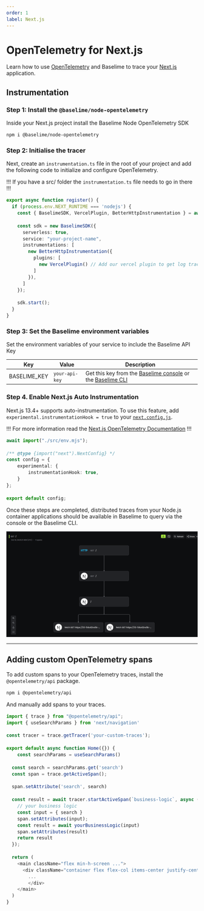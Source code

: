 ```yaml
---
order: 1
label: Next.js
---
```


# OpenTelemetry for Next.js

Learn how to use [OpenTelemetry](https://opentelemetry.io/) and Baselime to trace your [Next.js](https://nextjs.org/) application.

## Instrumentation

### Step 1: Install the `@baselime/node-opentelemetry`


Inside your Next.js project install the Baselime Node OpenTelemetry SDK

```bash # :icon-terminal: terminal
npm i @baselime/node-opentelemetry 
```

### Step 2: Initialise the tracer

Next, create an `instrumentation.ts` file in the root of your project and add the following code to initialize and configure OpenTelemetry.

!!!
If you have a src/ folder the `instrumentation.ts` file needs to go in there
!!!

```typescript # :icon-code: instrumentation.ts
export async function register() {
  if (process.env.NEXT_RUNTIME === 'nodejs') {
    const { BaselimeSDK, VercelPlugin, BetterHttpInstrumentation } = await import('@baselime/node-opentelemetry');

    const sdk = new BaselimeSDK({
      serverless: true,
      service: "your-project-name",
      instrumentations: [
        new BetterHttpInstrumentation({ 
          plugins: [
            new VercelPlugin() // Add our vercel plugin to get log trace correlation to projects deployed to vercel
          ]
        }),
      ]
    });

    sdk.start();
  }
}
```

### Step 3: Set the Baselime environment variables

Set the environment variables of your service to include the Baselime API Key

| Key          | Value          | Description                                                                                                                  |
| ------------ | -------------- | ---------------------------------------------------------------------------------------------------------------------------- |
| BASELIME_KEY | `your-api-key` | Get this key from the [Baselime console](https://console.baselime.io) or the [Baselime CLI](https://github.com/Baselime/cli) |  |



### Step 4. Enable Next.js Auto Instrumentation

Next.js 13.4+ supports auto-instrumentation. To use this feature, add `experimental.instrumentationHook = true` to your [`next.config.js`](https://nextjs.org/docs/app/api-reference/next-config-js).

!!!
For more information read the [Next.js OpenTelemetry Documentation](https://nextjs.org/docs/pages/building-your-application/optimizing/open-telemetry)
!!!

```typescript # :icon-code: next.config.mjs
await import("./src/env.mjs");

/** @type {import("next").NextConfig} */
const config = {
    experimental: {
        instrumentationHook: true,
    }
};

export default config;
```

Once these steps are completed, distributed traces from your Node.js container applications should be available in Baselime to query via the console or the Baselime CLI.

![Example Next.js Trace](../../assets/images/illustrations/sending-data/opentelemetry/next.js.png)

---

## Adding custom OpenTelemetry spans

To add custom spans to your OpenTelemetry traces, install the `@opentelemetry/api` package.

```bash # :icon-terminal: terminal
npm i @opentelemetry/api
```

And manually add spans to your traces.
```js # :icon-code: page.js
import { trace } from "@opentelemetry/api";
import { useSearchParams } from 'next/navigation'
 
const tracer = trace.getTracer('your-custom-traces');

export default async function Home({}) {
    const searchParams = useSearchParams()
 
  const search = searchParams.get('search')
  const span = trace.getActiveSpan();
  
  span.setAttribute('search', search)

  const result = await tracer.startActiveSpan(`business-logic`, async (span) => {
    // your business logic
    const input = { search }
    span.setAttributes(input);
    const result = await yourBusinessLogic(input)
    span.setAttributes(result)
    return result
  });

  return (
    <main className="flex min-h-screen ...">
      <div className="container flex flex-col items-center justify-center gap-12 px-4 py-16 ">
        ...
        </div>
    </main>
  )
}
```